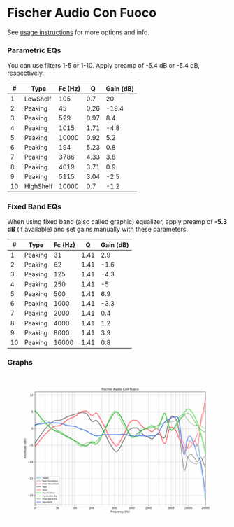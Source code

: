 # Fischer Audio Con Fuoco
See [usage instructions](https://github.com/jaakkopasanen/AutoEq#usage) for more options and info.

### Parametric EQs
You can use filters 1-5 or 1-10. Apply preamp of -5.4 dB or -5.4 dB, respectively.

|   # | Type      |   Fc (Hz) |    Q |   Gain (dB) |
|-----|-----------|-----------|------|-------------|
|   1 | LowShelf  |       105 | 0.7  |        20   |
|   2 | Peaking   |        45 | 0.26 |       -19.4 |
|   3 | Peaking   |       529 | 0.97 |         8.4 |
|   4 | Peaking   |      1015 | 1.71 |        -4.8 |
|   5 | Peaking   |     10000 | 0.92 |         5.2 |
|   6 | Peaking   |       194 | 5.23 |         0.8 |
|   7 | Peaking   |      3786 | 4.33 |         3.8 |
|   8 | Peaking   |      4019 | 3.71 |         0.9 |
|   9 | Peaking   |      5115 | 3.04 |        -2.5 |
|  10 | HighShelf |     10000 | 0.7  |        -1.2 |

### Fixed Band EQs
When using fixed band (also called graphic) equalizer, apply preamp of **-5.3 dB** (if available) and set gains manually with these parameters.

|   # | Type    |   Fc (Hz) |    Q |   Gain (dB) |
|-----|---------|-----------|------|-------------|
|   1 | Peaking |        31 | 1.41 |         2.9 |
|   2 | Peaking |        62 | 1.41 |        -1.6 |
|   3 | Peaking |       125 | 1.41 |        -4.3 |
|   4 | Peaking |       250 | 1.41 |        -5   |
|   5 | Peaking |       500 | 1.41 |         6.9 |
|   6 | Peaking |      1000 | 1.41 |        -3.3 |
|   7 | Peaking |      2000 | 1.41 |         0.4 |
|   8 | Peaking |      4000 | 1.41 |         1.2 |
|   9 | Peaking |      8000 | 1.41 |         3.9 |
|  10 | Peaking |     16000 | 1.41 |         0.8 |

### Graphs
![](./Fischer%20Audio%20Con%20Fuoco.png)
